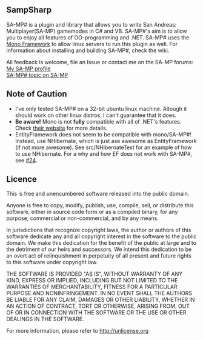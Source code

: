 SampSharp
-------------

SA-MP# is a plugin and library that allows you to write San Andreas: Multiplayer(SA-MP) gamemodes in C# and VB. SA-MP#'s aim is to allow you to enjoy all features of OO-programming and .NET. SA-MP# uses the [Mono Framework] to allow linux servers to run this plugin as well. For information about installing and building SA-MP#, check the wiki.

All feedback is welcome, file an Issue or contact me on the SA-MP forums:<br/>
[My SA-MP profile]<br/>
[SA-MP# topic on SA-MP]

Note of Caution
-------------

- I've only tested SA-MP# on a 32-bit ubuntu linux machine. Altough it should work on other linux distros, I can't guarantee that it does.
- **Be aware!** Mono is not **fully** compatible with all of .NET's features. Check [their website](http://www.mono-project.com/Compatibility) for more details.
- EntityFramework does not seem to be compatible with mono/SA-MP#! Instead, use NHibernate, which is just ase awesome as EntityFramework (if not more awesome). See src/NHibernateTest for an example of how to use NHibernate. For a why and how EF does not work with SA-MP#, see [#24](https://github.com/ikkentim/SampSharp/issues/24).

Licence
-------------

This is free and unencumbered software released into the public domain.

Anyone is free to copy, modify, publish, use, compile, sell, or
distribute this software, either in source code form or as a compiled
binary, for any purpose, commercial or non-commercial, and by any
means.

In jurisdictions that recognize copyright laws, the author or authors
of this software dedicate any and all copyright interest in the
software to the public domain. We make this dedication for the benefit
of the public at large and to the detriment of our heirs and
successors. We intend this dedication to be an overt act of
relinquishment in perpetuity of all present and future rights to this
software under copyright law.

THE SOFTWARE IS PROVIDED "AS IS", WITHOUT WARRANTY OF ANY KIND,
EXPRESS OR IMPLIED, INCLUDING BUT NOT LIMITED TO THE WARRANTIES OF
MERCHANTABILITY, FITNESS FOR A PARTICULAR PURPOSE AND NONINFRINGEMENT.
IN NO EVENT SHALL THE AUTHORS BE LIABLE FOR ANY CLAIM, DAMAGES OR
OTHER LIABILITY, WHETHER IN AN ACTION OF CONTRACT, TORT OR OTHERWISE,
ARISING FROM, OUT OF OR IN CONNECTION WITH THE SOFTWARE OR THE USE OR
OTHER DEALINGS IN THE SOFTWARE.

For more information, please refer to <http://unlicense.org>

[icon]: https://raw.githubusercontent.com/ikkentim/SampSharp/master/SampSharp.png
[mono framework]: http://www.mono-project.com/
[my sa-mp profile]: http://forum.sa-mp.com/member.php?u=76946
[sa-mp# topic on sa-mp]: http://forum.sa-mp.com/showthread.php?t=511686
